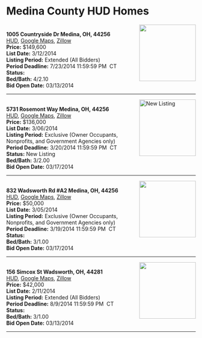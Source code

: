 # Medina County HUD Homes

[<img alt="" src="https://www.hudhomestore.com/pages/ImageShow.aspx?Case=412-612332" align="right" style="height:150px;">](http://www.hudhomestore.com/Listing/PropertyDetails.aspx?caseNumber=412-612332)  
**1005 Countryside Dr Medina, OH, 44256**  
[HUD](http://www.hudhomestore.com/Listing/PropertyDetails.aspx?caseNumber=412-612332), [Google Maps](http://maps.google.com/maps?q=1005+Countryside+Dr+Medina%2C+OH%2C+44256), [Zillow](http://www.zillow.com/homes/1005+Countryside+Dr+Medina%2C+OH%2C+44256/)  
**Price:** $149,600  
**List Date:** 3/12/2014  
**Listing Period:** Extended (All Bidders)  
**Period Deadline:** 7/23/2014 11:59:59 PM  CT  
**Status:**   
**Bed/Bath:** 4/2.10  
**Bid Open Date:** 03/13/2014

***

[<img alt="New Listing" src="https://www.hudhomestore.com/pages/ImageShow.aspx?Case=412-630900" align="right" style="height:150px;">](http://www.hudhomestore.com/Listing/PropertyDetails.aspx?caseNumber=412-630900)  
**5731 Rosemont Way Medina, OH, 44256**  
[HUD](http://www.hudhomestore.com/Listing/PropertyDetails.aspx?caseNumber=412-630900), [Google Maps](http://maps.google.com/maps?q=5731+Rosemont+Way+Medina%2C+OH%2C+44256), [Zillow](http://www.zillow.com/homes/5731+Rosemont+Way+Medina%2C+OH%2C+44256/)  
**Price:** $136,000  
**List Date:** 3/06/2014  
**Listing Period:** Exclusive (Owner Occupants, Nonprofits, and Government Agencies only)  
**Period Deadline:** 3/20/2014 11:59:59 PM  CT  
**Status:** New Listing  
**Bed/Bath:** 3/2.00  
**Bid Open Date:** 03/17/2014

***

[<img alt="" src="https://www.hudhomestore.com/pages/ImageShow.aspx?Case=412-632948" align="right" style="height:150px;">](http://www.hudhomestore.com/Listing/PropertyDetails.aspx?caseNumber=412-632948)  
**832 Wadsworth Rd #A2 Medina, OH, 44256**  
[HUD](http://www.hudhomestore.com/Listing/PropertyDetails.aspx?caseNumber=412-632948), [Google Maps](http://maps.google.com/maps?q=832+Wadsworth+Rd+%23A2+Medina%2C+OH%2C+44256), [Zillow](http://www.zillow.com/homes/832+Wadsworth+Rd+%23A2+Medina%2C+OH%2C+44256/)  
**Price:** $50,000  
**List Date:** 3/05/2014  
**Listing Period:** Exclusive (Owner Occupants, Nonprofits, and Government Agencies only)  
**Period Deadline:** 3/19/2014 11:59:59 PM  CT  
**Status:**   
**Bed/Bath:** 3/1.00  
**Bid Open Date:** 03/17/2014

***

[<img alt="" src="https://www.hudhomestore.com/pages/ImageShow.aspx?Case=412-581579" align="right" style="height:150px;">](http://www.hudhomestore.com/Listing/PropertyDetails.aspx?caseNumber=412-581579)  
**156 Simcox St Wadsworth, OH, 44281**  
[HUD](http://www.hudhomestore.com/Listing/PropertyDetails.aspx?caseNumber=412-581579), [Google Maps](http://maps.google.com/maps?q=156+Simcox+St+Wadsworth%2C+OH%2C+44281), [Zillow](http://www.zillow.com/homes/156+Simcox+St+Wadsworth%2C+OH%2C+44281/)  
**Price:** $42,000  
**List Date:** 2/11/2014  
**Listing Period:** Extended (All Bidders)  
**Period Deadline:** 8/9/2014 11:59:59 PM  CT  
**Status:**   
**Bed/Bath:** 3/1.00  
**Bid Open Date:** 03/13/2014

***

